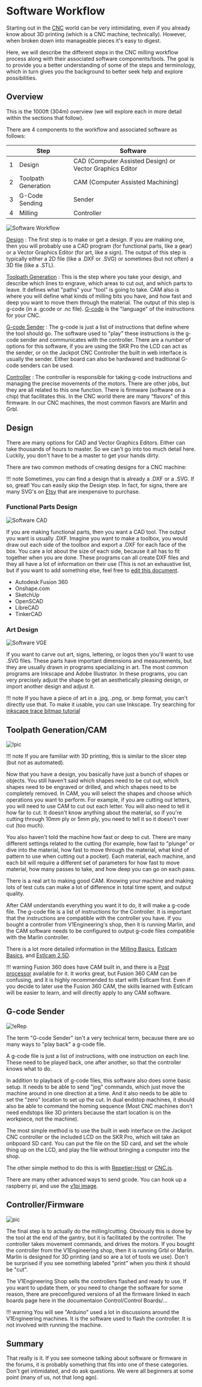 # Software Workflow

Starting out in the [CNC](https://en.wikipedia.org/wiki/Numerical_control) world can be very intimidating, even if you already know about 3D printing (which is a CNC machine, technically).  However, when broken down into manageable pieces it's easy to digest.

Here, we will describe the different steps in the CNC milling workflow process along with their associated software components/tools.  The goal is to provide you a better understanding of some of the steps and terminology, which in turn gives you the background to better seek help and explore possibilities.

## Overview

This is the 1000ft (304m) overview (we will explore each in more detail within the sections that follow).

There are 4 components to the workflow and associated software as follows:

| |Step|Software|
|-|----|--------|
|1|Design|CAD (Computer Assisted Design) or Vector Graphics Editor|
|2|Toolpath Generation|CAM (Computer Assisted Machining)|
|3|G-Code Sending|Sender|
|4|Milling|Controller|

![Software Workflow](../img/software-workflow.png)

[Design](#design)
:   The first step is to make or get a design. If you are making one, then you will probably use a
    CAD program (for functional parts, like a gear) or a Vector Graphics Editor (for art, like a sign).
    The output of this step is typically either a 2D file (like a .DXF or .SVG) or sometimes (but not
    often) a 3D file (like a .STL).

[Toolpath Generation](#toolpath-generationcam)
:   This is the step where you take your design, and describe which lines to engrave, which areas to
    cut out, and which parts to leave. It defines what "paths" your "tool" is going to take.  CAM also is where you will 
    define what kinds of milling bits you have, and how fast and deep you want to move them through the material. The output of
    this step is g-code (in a .gcode or .nc file). [G-code](gcode.md) is the "language" of the instructions for your CNC.

[G-code Sender](#g-code-sender)
:   The g-code is just a list of instructions that define where the tool should go. The software
    used to "play" these instructions is the g-code sender and communicates with the controller. There are a number of options for this software, if you are using the SKR Pro the LCD can act as the sender, or on the Jackpot CNC Controller the built in web interface is usually the sender. Either board can also be hardwared and traditional G-code senders can be used.

[Controller](#controllerfirmware)
:   The controller is responsible for taking g-code instructions and managing the precise movements
    of the motors. There are other jobs, but they are all related to this one function. There is
    firmware (software on a chip) that facilitates this. In the CNC world there are many "flavors"
    of this firmware.  In our CNC machines, the most common flavors are Marlin and Grbl.

## Design

There are many options for CAD and Vector Graphics Editors. Either can take thousands of hours to
master. So we can't go into too much detail here. Luckily, you don't have to be a master to get your
hands dirty.

There are two common methods of creating designs for a CNC machine:

!!! note
    Sometimes, you can find a design that is already a .DXF or a .SVG. If so, great! You can easily
    skip the Design step. In fact, for signs, there are many SVG's on
    [Etsy](https://www.etsy.com/search?q=svg%20sign) that are inexpensive to purchase.

### Functional Parts Design

![Software CAD](../img/software-cad.png)

If you are making functional parts, then you want a CAD tool. The output you want is usually
.DXF. Imagine you want to make a toolbox, you would draw out each side of the toolbox and export a
.DXF for each face of the box. You care a lot about the size of each side, because it all has to fit
together when you are done. These programs can all create DXF files and they all have a lot of
information on their use (This is not an exhaustive list, but if you want to add something else,
feel free to [edit this document](../index.md#editing-and-contributing).

 - Autodesk Fusion 360
 - Onshape.com
 - SketchUp
 - OpenSCAD
 - LibreCAD
 - TinkerCAD

### Art Design

![Software VGE](../img/software-vge.png)

If you want to carve out art, signs, lettering, or logos then you'll want to use .SVG files.
These parts have important dimensions and measurements, but they are usually drawn in programs
specializing in art. The most common programs are Inkscape and Adobe Illustrator. In these programs,
you can very precisely adjust the shape to get an aesthetically pleasing design, or import another
design and adjust it.

!!! note
    If you have a piece of art in a .jpg, .png, or .bmp format, you can't directly use that. To make
    it usable, you can use Inkscape. Try searching for [inkscape trace bitmap
    tutorial](https://duckduckgo.com/?q=inkscape+trace+bitmap+tutorial)

## Toolpath Generation/CAM

![!pic](../img/old/2018/03/3Island.jpg)

!!! note
    If you are familiar with 3D printing, this is similar to the slicer step (but not as automated).

Now that you have a design, you basically have just a bunch of shapes or objects. You still haven't said which
shapes need to be cut out, which shapes need to be engraved or drilled, and which shapes need to be completely
removed. In CAM, you will select the shapes and choose which operations you want to perform. For
example, if you are cutting out letters, you will need to use CAM to cut out each letter. You will
also need to tell it how far to cut. It doesn't know anything about the material, so if you're
cutting through 10mm ply or 5mm ply, you need to tell it so it doesn't over cut (too much).

You also haven't told the machine how fast or deep to cut. There are many different settings related
to the cutting (for example, how fast to "plunge" or dive into the material, how fast to move
through the material, what kind of pattern to use when cutting out a pocket). Each material, each
machine, and each bit will require a different set of parameters for how fast to move material, how
many passes to take, and how deep you can go on each pass.

There is a real art to making good CAM. Knowing your machine and making lots of test cuts can make a
lot of difference in total time spent, and output quality.

After CAM understands everything you want it to do, it will make a g-code file. The g-code file is a
list of instructions for the Controller. It is important that the instructions are compatible with
the controller you have. If you bought a controller from V1Engineering's shop, then it is running
Marlin, and the CAM software needs to be configured to output g-code files compatible with the
Marlin controller.

There is a lot more detailed information in the [Milling Basics](../tools/milling-basics.md),
[Estlcam Basics](../software/estlcam-basics.md), and [Estlcam 2.5D](../software/estlcam-2p5d.md).

!!! warning
    Fusion 360 does have CAM built in, and there is a [Post
    processor](../tools/milling-basics.md#the-ones-we-have-working) available for it. It works
    great, but Fusion 360 CAM can be confusing, and it is highly recommended to start with Estlcam
    first. Even if you decide to later use the Fusion 360 CAM, the skills learned with Estlcam will
    be easier to learn, and will directly apply to any CAM software.

## G-code Sender

![!eRep](../img/old/2015/05/eRep.png)

The term "G-code Sender" isn't a very technical term, because there are so many ways to "play back"
a g-code file.

A g-code file is just a list of instructions, with one instruction on each line. These need to be
played back, one after another, so that the controller knows what to do.

In addition to playback of g-code files, this software also does some basic setup. It needs to be
able to send "jog" commands, which just move the machine around in one direction at a time. And it
also needs to be able to set the "zero" location to set up the cut. In dual endstop machines, it
should also be able to command the homing sequence (Most CNC machines don't need endstops like 3D
printers because the start location is on the workpiece, not the machine).

The most simple method is to use the built in web interface on the Jackpot CNC controller or the 
included LCD on the SKR Pro, which will take an onbpoard SD card. You can put the file on the SD card, and set the whole thing up on the LCD, and play the file without bringing a computer into the shop.

The other simple method to do this is with [Repetier-Host](../software/repetier-host.md) or [CNC.js](https://cnc.js.org/).

There are many other advanced ways to send gcode. You can hook up a raspberry pi, and use the [v1pi
image](../electronics/v1pi.md). 

## Controller/Firmware

![pic](../img/old/2015/05/Marlin-Logo-GitHub.png)

The final step is to actually do the milling/cutting.  Obviously this is done by the tool at the end of the gantry, but it is facilitated by the controller.  The controller takes movement commands, and drives the motors. If you bought the controller from the V1Engineering shop, then it is running Grbl or Marlin. Marlin is designed for 3D printing (and so are a lot of tools we use). Don't be surprised if you see something labeled "print" when you think it should be "cut".

The V1Engineering Shop sells the controllers flashed and ready to use. If you want to update them,
or you need to change the software for some reason, there are preconfigured versions of all the firmware linked in each boards page here in the documentaion Control/Control Boards/...

!!! warning
    You will see "Arduino" used a lot in discussions around the V1Engineering machines. It is the
    software used to flash the controller. It is not involved with running the machine.

## Summary

That really is it. If you see someone talking about software or firmware in the forums, it is
probably something that fits into one of these categories. Don't get intimidated, and do ask
questions. We were all beginners at some point (many of us, not that long ago).
